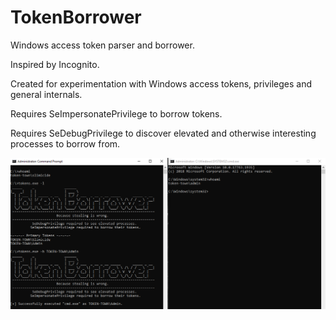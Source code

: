 # TokenBorrower
Windows access token parser and borrower.

Inspired by Incognito.

Created for experimentation with Windows access tokens, privileges and general internals.

Requires SeImpersonatePrivilege to borrow tokens.

Requires SeDebugPrivilege to discover elevated and otherwise interesting processes to borrow from.

![example.png](example.png)
